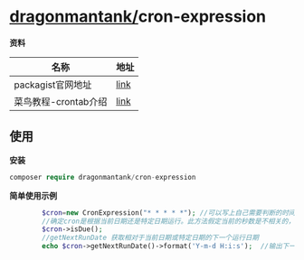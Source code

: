 #  [dragonmantank/](https://packagist.p2hp.com/packages/dragonmantank/)cron-expression

**资料**

| 名称                 | 地址                                                         |
| -------------------- | ------------------------------------------------------------ |
| packagist官网地址    | [link](https://packagist.p2hp.com/packages/dragonmantank/cron-expression) |
| 菜鸟教程-crontab介绍 | [link](https://www.runoob.com/linux/linux-comm-crontab.html) |

## 使用

**安装**

```php
composer require dragonmantank/cron-expression
```

**简单使用示例**

```php
        $cron=new CronExpression("* * * * *"); //可以写上自己需要判断的时间节点
        //确定cron是根据当前日期还是特定日期运行。此方法假定当前的秒数是不相关的，并且应该每分钟调用一次。
        $cron->isDue();
        //getNextRunDate 获取相对于当前日期或特定日期的下一个运行日期
        echo $cron->getNextRunDate()->format('Y-m-d H:i:s');  //输出下一分钟
```

